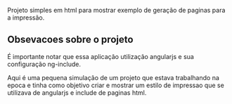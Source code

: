 Projeto simples em html para mostrar exemplo de geração de paginas para a impressão.

## Obsevacoes sobre o projeto ##

É importante notar que essa aplicação utilização angularjs e sua configuração ng-include.

Aqui é uma pequena simulação de um projeto que estava trabalhando na epoca e tinha como objetivo criar e mostrar um estilo de impressao que se utilizava de angularjs e include de paginas html.